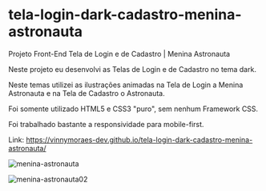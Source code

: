 # tela-login-dark-cadastro-menina-astronauta
Projeto Front-End Tela de Login e de Cadastro | Menina Astronauta

Neste projeto eu desenvolvi as Telas de Login e de Cadastro no tema dark.

Neste temas utilizei as ilustrações animadas na Tela de Login a Menina Astronauta e na Tela de Cadastro o Astronauta.

Foi somente utilizado HTML5 e CSS3 "puro", sem nenhum Framework CSS.

Foi trabalhado bastante a responsividade para mobile-first.

Link: https://vinnymoraes-dev.github.io/tela-login-dark-cadastro-menina-astronauta/

![menina-astronauta](https://user-images.githubusercontent.com/56524332/191481701-73a1aeb3-b31e-4cac-a992-7547c715e23f.JPG)

![menina-astronauta02](https://user-images.githubusercontent.com/56524332/191489516-b8ecbeae-f09c-4b76-a02e-fe7b17f4931c.JPG)

